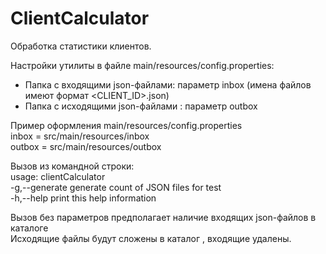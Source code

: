 # ClientCalculator
Обработка статистики клиентов.

Настройки утилиты в файле main/resources/config.properties:
- Папка с входящими json-файлами: параметр inbox (имена файлов имеют формат <CLIENT_ID>.json)
- Папка с исходящими json-файлами : параметр outbox

Пример оформления main/resources/config.properties\
inbox = src/main/resources/inbox\
outbox = src/main/resources/outbox

Вызов из командной строки:\
usage: clientCalculator\
 -g,--generate <arg>   generate <arg> count of JSON files for test\
 -h,--help             print this help information
 
 Вызов без параметров предполагает наличие входящих json-файлов в каталоге <inbox>\
 Исходящие файлы будут сложены в каталог <outbox>, входящие удалены.

